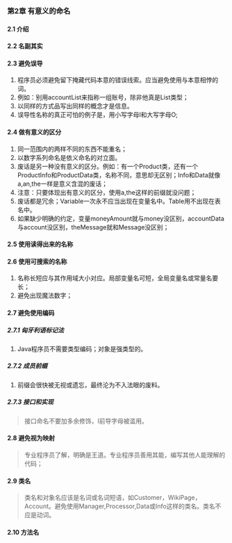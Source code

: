 ### 第2章 有意义的命名



#### 2.1 介绍

#### 2.2 名副其实

#### 2.3 避免误导

1. 程序员必须避免留下掩藏代码本意的错误线索。应当避免使用与本意相悖的词。
2. 例如：别用accountList来指称一组账号，除非他真是List类型；
3. 以同样的方式品写出同样的概念才是信息。
4. 误导性名称的真正可怕的例子是，用小写字母I和大写字母O;

#### 2.4 做有意义的区分

1. 同一范围内的两样不同的东西不能重名；
2. 以数字系列命名是依义命名的对立面。
3. 废话是另一种没有意义的区分。例如：有一个Product类，还有一个ProductInfo和ProductData类，名称不同，意思却无区别；Info和Data就像a,an,the一样是意义含混的废话；
4. 注意：只要体现出有意义的区分，使用a,the这样的前缀就没问题；
5. 废话都是冗余；Variable一次永不应当出现在变量名中。Table用不出现在表名中。
6. 如果缺少明确的约定，变量moneyAmount就与money没区别，accountData与account没区别，theMessage就和Message没区别；

#### 2.5 使用读得出来的名称

#### 2.6 使用可搜索的名称

1. 名称长短应与其作用域大小对应。局部变量名可短，全局变量名或常量名要长；
2. 避免出现魔法数字；

#### 2.7 避免使用编码

##### 2.7.1 匈牙利语标记法

1. Java程序员不需要类型编码；对象是强类型的。

##### 2.7.2 成员前缀

1. 前缀会很快被无视或遗忘，最终沦为不入法眼的废料。

##### 2.7.3 接口和实现

> 接口命名不要加多余修饰，I前导字母被滥用。

#### 2.8 避免视为映射

> 专业程序员了解，明确是王道。专业程序员善用其能，编写其他人能理解的代码；

#### 2.9 类名

> 类名和对象名应该是名词或名词短语，如Customer，WikiPage，Account。避免使用Manager,Processor,Data或Info这样的类名。类名不应是动词。

#### 2.10 方法名











